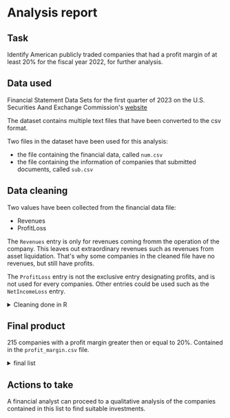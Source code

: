 # Analysis report
## Task

Identify American publicly traded companies that had a profit margin of at least 20% for the fiscal year 2022, for further analysis.

## Data used

Financial Statement Data Sets for the first quarter of 2023 on the U.S. Securities Aand Exchange Commission's [website](https://www.sec.gov/dera/data/financial-statement-data-sets)

The dataset contains multiple text files that have been converted to the csv format. 

Two files in the dataset have been used for this analysis:
- the file containing the financial data, called ```num.csv```
- the file containing the information of companies that submitted documents, called ```sub.csv```

## Data cleaning

Two values have been collected from the financial data file:
- Revenues
- ProfitLoss

The ```Revenues``` entry is only for revenues coming fromm the operation of the company. This leaves out extraordinary revenues such as revenues from asset liquidation. That's why some companies in the cleaned file have no revenues, but still have profits.

The ```ProfitLoss``` entry is not the exclusive entry designating profits, and is not used for every companies. Other entries could be used such as the ```NetIncomeLoss``` entry.

<details>
  <summary>Cleaning done in R</summary>

```r
library(tidyr)

# Import of the file containing all numeric values in submitted documents to the SEC.
raw_data = read.csv('num.csv',sep = ',')

# Cleaning data
# Only keeping the Revenues and ProfitLoss values to calculate the profit margin.
raw_data <- subset(raw_data, tag %in% c("Revenues", "ProfitLoss"))

# Remove entries where coregistrants are mentioned to only deal with consolidated data
raw_data <- subset(raw_data, coreg == "")

# We only keep entries related to an annual report
raw_data <- subset(raw_data, qtrs == 4)

# We only keep information for the end of year 2022
raw_data <- subset(raw_data, ddate == "20221231")

# Rotate table so that Revenues and ProfitLoss for each entries are now columns 
rotated_data <- pivot_wider(raw_data, names_from = tag, values_from = value)

# We only keep entries for which Revenes and Profitloss are above 0.
# The company has to make money to be worth looking at
rotated_data <- subset(rotated_data, ProfitLoss >= 0)
rotated_data <- subset(rotated_data, Revenues >= 0)

# We remove columns that are not relevant for the analysis
rotated_data <- subset(rotated_data, select = -c(version, coreg, ddate, qtrs, uom, footnote))

# We convert Revenues and ProfitLoss values from strings to numeric values to be able
# to calculate the profit margin for each company.
rotated_data$ProfitLoss <- as.numeric(format(rotated_data$ProfitLoss))
rotated_data$Revenues <- as.numeric(format(rotated_data$Revenues))

# We create a profit_margin column based on the ProfitLoss and Revenues column
# We take the answer in percentage
rotated_data$profit_margin <- round((rotated_data$ProfitLoss / rotated_data$Revenues) * 100, 2)

# we only keep companies that had a profit margin of at least 20%
rotated_data <- subset(rotated_data, profit_margin >= 20)

# We import the csv file mapping the "adsh" value, which is the id value, to the company name
sub_df = read.csv('sub.csv',sep = ";")

# We will only need the entries for the id values that are contained in the "rotated_df"
unique_adsh <- unique(rotated_data$adsh)

# We filter out the entries where the adsh number is not in the unique_adsh list
sub_df <- sub_df[sub_df$adsh %in% unique_adsh, ]

# We only keep the adsh and name value in the dataframe. We are only interested in the name value
sub_df <- subset(sub_df, select = c(adsh, name))

# We merge the dataframe containing the financial data with the dataframe containing company names
# The merge is done on the adsh number
merged_dataframe <- merge(rotated_data, sub_df[, c("adsh", "name")], by = "adsh", all.x = TRUE)

# We order the merged dataframe on the profit margin value, in decreasing order
merged_dataframe <- merged_dataframe[order(merged_dataframe$profit_margin, decreasing = TRUE), ]

# we reorder the columns of the dataframe to have the name next to the adsh value
desired_order <- c("adsh", "name", "ProfitLoss", "Revenues", "profit_margin")

merged_dataframe <- merged_dataframe[, desired_order]

# We write the merged dataframe to a csv file
write.csv(merged_dataframe, file = "profit_margin.csv", row.names = FALSE, sep = ";")
```
</details>
  
## Final product
  
215 companies with a profit margin greater then or equal to 20%. Contained in the ```profit_margin.csv``` file.

<details>
  <summary>final list</summary>
  
| adsh | name | ProfitLoss | Revenues | profit_margin |
| -------- | -------- | -------- | -------- | -------- |
| 0000030625-23-000077 | FLOWSERVE CORP | 198015000 | 0 | Inf |
| 0001104659-23-039369 | ACROPOLIS INFRASTRUCTURE ACQUISITION CORP. | 205069 | 0 | Inf |
| 0001477932-23-001946 | LIGHTBRIDGE CORP | 7497857 | 0 | Inf |
| 0001640334-23-000487 | GLACIER WORLDWIDE, INC. | 118770 | 0 | Inf |
| 0001683168-23-001275 | U. S. PREMIUM BEEF, LLC | 169359000 | 0 | Inf |
| 0001477932-23-002029 | CROWN EQUITY HOLDINGS, INC. | 739975 | 2935 | 25212.1 |
| 0001477932-23-001554 | CAMBER ENERGY, INC. | 107741965 | 597255 | 18039.52 |
| 0001640334-23-000526 | GENERAL ENTERPRISE VENTURES, INC. | 2907828 | 62732 | 4635.32 |
| 0001477932-23-001788 | UNITED HEALTH PRODUCTS, INC. | 1687501 | 37500 | 4500 |
| 0001903596-23-000201 | APPTECH PAYMENTS CORP. | 16281 | 450 | 3618 |
| 0001477932-23-002039 | BIOCORRX INC. | 4376832 | 213841 | 2046.77 |
| 0000733590-23-000003 | TRANSCONTINENTAL REALTY INVESTORS INC | 469004000 | 36660000 | 1279.33 |
| 0001102238-23-000004 | AMERICAN REALTY INVESTORS INC | 475317000 | 37544000 | 1266.03 |
| 0001558370-23-003952 | SENSEONICS HOLDINGS, INC. | 142119000 | 16389000 | 867.16 |
| 0001903596-23-000255 | CAPSTONE COMPANIES, INC. | 2700000 | 346474 | 779.28 |
| 0000894245-23-000032 | AEI INCOME & GROWTH FUND 26 LLC | 2113645 | 304429 | 694.3 |
| 0001660734-23-000033 | TRITON INTERNATIONAL LTD | 746922000 | 147874000 | 505.11 |
| 0001213900-23-025519 | MEGA MATRIX CORP. | 9300000 | 1927400 | 482.52 |
| 0001558370-23-004109 | TERRITORIAL BANCORP INC. | 16156000 | 3420000 | 472.4 |
| 0001558370-23-001675 | ISTAR INC. | 600414000 | 158051000 | 379.89 |
| 0000885508-23-000017 | STRATUS PROPERTIES INC | 89743000 | 37498000 | 239.33 |
| 0001477932-23-002073 | METATERRA CORP. | 37732 | 16705 | 225.87 |
| 0001477932-23-002106 | ICONIC BRANDS, INC. | 30806447 | 14745261 | 208.92 |
| 0000894245-23-000030 | AEI INCOME & GROWTH FUND XXI LTD PARTNERSHIP | 1531185 | 807075 | 189.72 |
| 0001140361-23-014864 | TRILOGY INTERNATIONAL PARTNERS INC. | 437039000 | 238517000 | 183.23 |
| 0001654954-23-003260 | AMERICAN BIO MEDICA CORP | 1410000 | 913000 | 154.44 |
| 0001213900-23-017628 | MARIS TECH LTD. | 3688346 | 2504896 | 147.25 |
| 0001477932-23-002112 | FLORA GROWTH CORP. | 52629000 | 37171000 | 141.59 |
| 0000894245-23-000034 | AEI INCOME & GROWTH FUND XXII LTD PARTNERSHIP | 598495 | 434359 | 137.79 |
| 0001498233-23-000018 | CEPTON, INC. | 9380000 | 7426000 | 126.31 |
| 0000950170-23-005259 | APARTMENT INCOME REIT CORP. | 970050000 | 773723000 | 125.37 |
| 0001193125-23-056045 | UNITED BANKSHARES INC/WV | 379627000 | 311957000 | 121.69 |
| 0001477932-23-001657 | EDIBLE GARDEN AG INC | 12453000 | 11552000 | 107.8 |
| 0001477932-23-001887 | EDIBLE GARDEN AG INC | 12453000 | 11552000 | 107.8 |
| 0001637757-23-000004 | CLEARWAY ENERGY LLC | 1.282e+09 | 1.19e+09 | 107.73 |
| 0001393311-23-000012 | PUBLIC STORAGE | 4366274000 | 4182163000 | 104.4 |
| 0000874501-23-000040 | AMBAC FINANCIAL GROUP INC | 5.22e+08 | 5.05e+08 | 103.37 |
| 0000950170-23-005603 | VERRA MOBILITY CORP | 92475000 | 94318000 | 98.05 |
| 0001654954-23-002860 | CREXENDO, INC. | 35413000 | 37554000 | 94.3 |
| 0001410578-23-000179 | UNITED STATES NATURAL GAS FUND, LP | 75029489 | 80016838 | 93.77 |
| 0001603145-23-000005 | NEXTERA ENERGY PARTNERS, LP | 1.121e+09 | 1.211e+09 | 92.57 |
| 0001410578-23-000193 | UNITED STATES 12 MONTH NATURAL GAS FUND, LP | 3632266 | 3951786 | 91.91 |
| 0001567683-23-000011 | CLEARWAY ENERGY, INC. | 1.06e+09 | 1.19e+09 | 89.08 |
| 0001039828-23-000032 | AMERICAN EQUITY INVESTMENT LIFE HOLDING CO | 1221302000 | 1415501000 | 86.28 |
| 0001214659-23-004059 | NEW CONCEPT ENERGY, INC. | 181000 | 212000 | 85.38 |
| 0000950170-23-003950 | GREYSTONE HOUSING IMPACT INVESTORS LP | 65562166 | 81073577 | 80.87 |
| 0001602065-23-000007 | VIPER ENERGY PARTNERS LP | 655004000 | 866467000 | 75.59 |
| 0001558370-23-001074 | ALPINE INCOME PROPERTY TRUST, INC. | 33955000 | 45203000 | 75.12 |
| 0001628280-23-005726 | STARWOOD PROPERTY TRUST, INC. | 1059061000 | 1464716000 | 72.3 |
| 0001628280-23-004630 | BLACK STONE MINERALS, L.P. | 476480000 | 663604000 | 71.8 |
| 0000014846-23-000005 | BRT APARTMENTS CORP. | 50099000 | 70527000 | 71.04 |
| 0000921825-23-000011 | FIRST INDUSTRIAL REALTY TRUST INC | 381612000 | 539929000 | 70.68 |
| 0000912752-23-000010 | SINCLAIR BROADCAST GROUP INC | 2.701e+09 | 3.928e+09 | 68.76 |
| 0000950170-23-011406 | REDWOOD MORTGAGE INVESTORS IX | 4058000 | 6086000 | 66.68 |
| 0001654954-23-004101 | RECRUITER.COM GROUP, INC. | 16474688 | 25372274 | 64.93 |
| 0000894245-23-000031 | AEI INCOME & GROWTH FUND 25 LLC | 866110 | 1355069 | 63.92 |
| 0001698990-23-000010 | MAGNOLIA OIL & GAS CORP | 1050249000 | 1694493000 | 61.98 |
| 0000776867-23-000004 | WHITE MOUNTAINS INSURANCE GROUP LTD | 712400000 | 1157900000 | 61.53 |
| 0001564590-23-001902 | PROLOGIS, INC. | 3555398000 | 5973692000 | 59.52 |
| 0000803649-23-000030 | EQUITY COMMONWEALTH | 37357000 | 63140000 | 59.17 |
| 0000950170-23-005575 | MEDICAL PROPERTIES TRUST INC | 903819000 | 1542851000 | 58.58 |
| 0001558370-23-001423 | LTC PROPERTIES INC | 100584000 | 175153000 | 57.43 |
| 0001104659-23-030602 | DANAOS CORP | 559210000 | 993344000 | 56.3 |
| 0001411494-23-000010 | APOLLO ASSET MANAGEMENT, INC. | 1994320000 | 3551356000 | 56.16 |
| 0001558370-23-002394 | INNOVATIVE INDUSTRIAL PROPERTIES INC | 154386000 | 276359000 | 55.86 |
| 0000950170-23-004172 | GETTY REALTY CORP /MD/ | 90043000 | 165588000 | 54.38 |
| 0001575965-23-000007 | GAMING & LEISURE PROPERTIES, INC. | 703285000 | 1311685000 | 53.62 |
| 0001156375-23-000020 | CME GROUP INC. | 2.691e+09 | 5019400000 | 53.61 |
| 0001558370-23-001306 | SAFEHOLD INC. | 144684000 | 270313000 | 53.52 |
| 0001558370-23-001907 | KIMBELL ROYALTY PARTNERS, LP | 130794286 | 248059185 | 52.73 |
| 0000888491-23-000006 | OMEGA HEALTHCARE INVESTORS INC | 438841000 | 878244000 | 49.97 |
| 0001854964-23-000007 | NEWLAKE CAPITAL PARTNERS, INC. | 22356000 | 44794000 | 49.91 |
| 0000950170-23-006714 | SITIO ROYALTIES CORP. | 184131000 | 369612000 | 49.82 |
| 0000832480-23-000013 | UTG INC | 34364346 | 69708835 | 49.3 |
| 0000950170-23-004459 | HESS MIDSTREAM LP | 620600000 | 1275200000 | 48.67 |
| 0000950170-23-004699 | APARTMENT INVESTMENT & MANAGEMENT CO | 92158000 | 190344000 | 48.42 |
| 0001628280-23-005628 | EXTRA SPACE STORAGE INC. | 921156000 | 1924170000 | 47.87 |
| 0001193125-23-079137 | NAVIOS MARITIME PARTNERS L.P. | 579247000 | 1210528000 | 47.85 |
| 0001213900-23-020144 | METEN HOLDING GROUP LTD. | 38878000 | 81599000 | 47.65 |
| 0001213900-23-020144 | METEN HOLDING GROUP LTD. | 5637000 | 11831000 | 47.65 |
| 0001539838-23-000022 | DIAMONDBACK ENERGY, INC. | 4.562e+09 | 9.643e+09 | 47.31 |
| 0001014473-23-000005 | VERISIGN INC/CA | 673800000 | 1424900000 | 47.29 |
| 0001728951-23-000021 | ESSENTIAL PROPERTIES REALTY TRUST, INC. | 134742000 | 286506000 | 47.03 |
| 0001558370-23-001840 | SIMON PROPERTY GROUP INC /DE/ | 2452385000 | 5291447000 | 46.35 |
| 0001558370-23-002247 | INTERNATIONAL SEAWAYS, INC. | 387891000 | 864665000 | 44.86 |
| 0001141391-23-000020 | MASTERCARD INC | 9.93e+09 | 2.2237e+10 | 44.66 |
| 0001650132-23-000038 | FOUR CORNERS PROPERTY TRUST, INC. | 97908000 | 223194000 | 43.87 |
| 0000915912-23-000004 | AVALONBAY COMMUNITIES INC | 1136438000 | 2593446000 | 43.82 |
| 0001705696-23-000035 | VICI PROPERTIES INC. | 1136267000 | 2600697000 | 43.69 |
| 0000950170-23-002248 | NATIONAL RETAIL PROPERTIES, INC. | 334621000 | 773053000 | 43.29 |
| 0000950170-23-003794 | CONTINENTAL RESOURCES, INC | 4046120000 | 9473708000 | 42.71 |
| 0001558370-23-001930 | ENERPLUS CORP | 914302000 | 2155688000 | 42.41 |
| 0001520006-23-000056 | MATADOR RESOURCES CO | 1286317000 | 3058025000 | 42.06 |
| 0000895126-23-000022 | CHESAPEAKE ENERGY CORP | 4.936e+09 | 1.1743e+10 | 42.03 |
| 0001283140-23-000017 | HOLLY ENERGY PARTNERS LP | 229905000 | 547480000 | 41.99 |
| 0001842022-23-000006 | DT MIDSTREAM, INC. | 3.82e+08 | 9.2e+08 | 41.52 |
| 0001063344-23-000018 | HERSHA HOSPITALITY TRUST | 166060000 | 405874000 | 40.91 |
| 0000077159-23-000003 | RANGER OIL CORP | 464518000 | 1145189000 | 40.56 |
| 0001025378-23-000035 | W. P. CAREY INC. | 598482000 | 1479086000 | 40.46 |
| 0001410578-23-000507 | SACHEM CAPITAL CORP. | 20908651 | 52276025 | 40 |
| 0000950170-23-003160 | REGENCY CENTERS CORP | 488035000 | 1224022000 | 39.87 |
| 0001822993-23-000009 | JACKSON FINANCIAL INC. | 5.74e+09 | 1.4551e+10 | 39.45 |
| 0000842183-23-000015 | RPT REALTY | 85657000 | 217656000 | 39.35 |
| 0001783398-23-000008 | UWM HOLDINGS CORP | 931858000 | 2372626000 | 39.28 |
| 0001553350-23-000229 | NOCOPI TECHNOLOGIES INC/MD/ | 1813100 | 4627200 | 39.18 |
| 0000950170-23-003074 | CLAROS MORTGAGE TRUST, INC. | 112155000 | 287201000 | 39.05 |
| 0001423902-23-000023 | WESTERN MIDSTREAM PARTNERS, LP | 1251456000 | 3251721000 | 38.49 |
| 0000915913-23-000039 | ALBEMARLE CORP | 2815131000 | 7320104000 | 38.46 |
| 0000049600-23-000021 | EASTGROUP PROPERTIES INC | 186274000 | 487025000 | 38.25 |
| 0001185185-23-000299 | TAITRON COMPONENTS INC | 3208000 | 8423000 | 38.09 |
| 0000933136-23-000009 | MR. COOPER GROUP INC. | 9.23e+08 | 2.464e+09 | 37.46 |
| 0000034903-23-000020 | FEDERAL REALTY INVESTMENT TRUST | 395661000 | 1074378000 | 36.83 |
| 0001444838-23-000006 | LXP INDUSTRIAL TRUST | 116243000 | 321245000 | 36.19 |
| 0000950170-23-007971 | ITEOS THERAPEUTICS, INC. | 96652000 | 267630000 | 36.11 |
| 0001558370-23-004357 | STORE CAPITAL LLC | 327901000 | 910172000 | 36.03 |
| 0001558370-23-001274 | AGREE REALTY CORP | 153035000 | 429814000 | 35.6 |
| 0001178913-23-000552 | INMODE LTD. | 161520000 | 454271000 | 35.56 |
| 0000950170-23-011418 | REDWOOD MORTGAGE INVESTORS VIII | 1657000 | 4668000 | 35.5 |
| 0001558370-23-001377 | ANTERO MIDSTREAM CORP | 326242000 | 919985000 | 35.46 |
| 0000950170-23-004415 | LIFE STORAGE, INC. | 366462000 | 1038166000 | 35.3 |
| 0001324404-23-000006 | CF INDUSTRIES HOLDINGS, INC. | 3.937e+09 | 1.1186e+10 | 35.2 |
| 0001193125-23-048733 | BLACKSTONE INC. | 2988909000 | 8517673000 | 35.09 |
| 0001558370-23-002011 | RLI CORP | 583411000 | 1697992000 | 34.36 |
| 0001552000-23-000008 | MPLX LP | 3.978e+09 | 1.1613e+10 | 34.25 |
| 0000950170-23-009715 | GTJ REIT, INC. | 21992000 | 65534000 | 33.56 |
| 0001558370-23-002048 | FIRST HAWAIIAN, INC. | 265685000 | 793074000 | 33.5 |
| 0001193125-23-080667 | NAVIOS MARITIME HOLDINGS INC. | 85269000 | 255397000 | 33.39 |
| 0001300514-23-000021 | LAS VEGAS SANDS CORP | 1.357e+09 | 4.11e+09 | 33.02 |
| 0001656423-23-000013 | BOSTON PROPERTIES INC | 1020584000 | 3108581000 | 32.83 |
| 0001552781-23-000219 | SWK HOLDINGS CORP | 13491000 | 41484000 | 32.52 |
| 0000950170-23-002778 | MID AMERICA APARTMENT COMMUNITIES INC. | 654776000 | 2019866000 | 32.42 |
| 0001126975-23-000064 | MAGELLAN MIDSTREAM PARTNERS, L.P. | 1036400000 | 3200400000 | 32.38 |
| 0001038357-23-000039 | PIONEER NATURAL RESOURCES CO | 7.845e+09 | 2.4294e+10 | 32.29 |
| 0000950170-23-005118 | VIR BIOTECHNOLOGY, INC. | 515837000 | 1615797000 | 31.92 |
| 0001410578-23-000263 | HUDSON TECHNOLOGIES INC /NY | 103801000 | 325225000 | 31.92 |
| 0001498547-23-000013 | CIM REAL ESTATE FINANCE TRUST, INC. | 143866000 | 452146000 | 31.82 |
| 0000950170-23-004115 | BROADSTONE NET LEASE, INC. | 129475000 | 407513000 | 31.77 |
| 0001889539-23-000003 | COREBRIDGE FINANCIAL, INC. | 8.469e+09 | 2.6679e+10 | 31.74 |
| 0000950170-23-002852 | DEVON ENERGY CORP/DE | 6.037e+09 | 1.9169e+10 | 31.49 |
| 0000078003-23-000024 | PFIZER INC | 3.1407e+10 | 1.0033e+11 | 31.3 |
| 0001558370-23-004566 | ARDMORE SHIPPING CORP | 138454000 | 445741000 | 31.06 |
| 0000950170-23-007575 | PEAPACK GLADSTONE FINANCIAL CORP | 74246000 | 242497000 | 30.62 |
| 0001564590-23-002204 | PACCAR FINANCIAL CORP | 196800000 | 642900000 | 30.61 |
| 0000950170-23-003924 | SITE CENTERS CORP. | 168792000 | 552353000 | 30.56 |
| 0001558370-23-001781 | GENCO SHIPPING & TRADING LTD | 159364000 | 536934000 | 29.68 |
| 0000054480-23-000003 | KANSAS CITY SOUTHERN | 983800000 | 3370400000 | 29.19 |
| 0001564590-23-002595 | OVINTIV INC. | 3.637e+09 | 1.2464e+10 | 29.18 |
| 0000875045-23-000009 | BIOGEN INC. | 2961600000 | 10173400000 | 29.11 |
| 0001558370-23-002252 | BLACK KNIGHT, INC. | 4.5e+08 | 1551900000 | 29 |
| 0001298675-23-000009 | CUBESMART | 292472000 | 1009624000 | 28.97 |
| 0000717423-23-000015 | MURPHY OIL CORP | 1138719000 | 3932662000 | 28.96 |
| 0000713676-23-000020 | PNC FINANCIAL SERVICES GROUP, INC. | 6.113e+09 | 2.112e+10 | 28.94 |
| 0001527166-23-000014 | CARLYLE GROUP INC. | 1284700000 | 4438700000 | 28.94 |
| 0001558370-23-001378 | ANTERO RESOURCES CORP | 2025972000 | 7138436000 | 28.38 |
| 0001628280-23-004259 | LOUISIANA-PACIFIC CORP | 1.083e+09 | 3.854e+09 | 28.1 |
| 0001571283-23-000006 | REXFORD INDUSTRIAL REALTY, INC. | 177157000 | 631204000 | 28.07 |
| 0001558370-23-002793 | REPUBLIC BANCORP INC /KY/ | 91106000 | 326501000 | 27.9 |
| 0001558370-23-001760 | ST JOE CO | 70228000 | 252321000 | 27.83 |
| 0001104659-23-022860 | PRINCIPAL FINANCIAL GROUP INC | 4852200000 | 17491600000 | 27.74 |
| 0001479094-23-000005 | STAG INDUSTRIAL, INC. | 182234000 | 657345000 | 27.72 |
| 0001558370-23-002393 | CNH INDUSTRIAL CAPITAL LLC | 219122000 | 791835000 | 27.67 |
| 0001213900-23-020226 | GENIE ENERGY LTD. | 86931000 | 315539000 | 27.55 |
| 0001654954-23-003968 | IDAHO STRATEGIC RESOURCES, INC. | 2631092 | 9580189 | 27.46 |
| 0000920522-23-000005 | ESSEX PROPERTY TRUST, INC. | 432985000 | 1606814000 | 26.95 |
| 0001045450-23-000033 | EPR PROPERTIES | 176229000 | 658031000 | 26.78 |
| 0000907254-23-000009 | SAUL CENTERS, INC. | 65392000 | 245860000 | 26.6 |
| 0001064728-23-000013 | PEABODY ENERGY CORP | 1319100000 | 4981900000 | 26.48 |
| 0001558370-23-003920 | LEGACY HOUSING CORP | 67773000 | 257015000 | 26.37 |
| 0000091576-23-000026 | KEYCORP /NEW/ | 1.917e+09 | 7.272e+09 | 26.36 |
| 0001555280-23-000074 | ZOETIS INC. | 2.111e+09 | 8.08e+09 | 26.13 |
| 0000726728-23-000044 | REALTY INCOME CORP | 872416000 | 3343681000 | 26.09 |
| 0001042776-23-000063 | PIEDMONT OFFICE REALTY TRUST, INC. | 146830000 | 563766000 | 26.04 |
| 0001628280-23-005257 | PACWEST BANCORP | 423613000 | 1631316000 | 25.97 |
| 0000759944-23-000029 | CITIZENS FINANCIAL GROUP INC/RI | 2.073e+09 | 8.021e+09 | 25.84 |
| 0001437749-23-005812 | WHITESTONE REIT | 35800000 | 139421000 | 25.68 |
| 0001437749-23-008641 | HG HOLDINGS, INC. | 3659000 | 14482000 | 25.27 |
| 0001628280-23-002794 | HEALTHPEAK PROPERTIES, INC. | 516424000 | 2061178000 | 25.05 |
| 0001517302-23-000016 | ARTISAN PARTNERS ASSET MANAGEMENT INC. | 248385000 | 993285000 | 25.01 |
| 0001437749-23-008767 | RESERVE PETROLEUM CO | 3973120 | 16170884 | 24.57 |
| 0000020212-23-000059 | CHURCHILL DOWNS INC | 439400000 | 1809800000 | 24.28 |
| 0000860546-23-000010 | CORPORATE OFFICE PROPERTIES TRUST | 178822000 | 739030000 | 24.2 |
| 0001748824-23-000010 | BRIGHTSPHERE INVESTMENT GROUP INC. | 100600000 | 417200000 | 24.11 |
| 0000913341-23-000012 | C & F FINANCIAL CORP | 29369000 | 121946000 | 24.08 |
| 0001104659-23-028003 | IRADIMED CORP | 12828487 | 53303145 | 24.07 |
| 0001051470-23-000041 | CROWN CASTLE INC. | 1.675e+09 | 6.986e+09 | 23.98 |
| 0001163165-23-000006 | CONOCOPHILLIPS | 1.868e+10 | 7.8494e+10 | 23.8 |
| 0000033213-23-000008 | EQT CORP | 1780942000 | 7497689000 | 23.75 |
| 0001657853-23-000039 | HERTZ GLOBAL HOLDINGS, INC | 2.059e+09 | 8.685e+09 | 23.71 |
| 0001025996-23-000072 | KILROY REALTY CORP | 259493000 | 1096987000 | 23.66 |
| 0000877860-23-000015 | NATIONAL HEALTH INVESTORS INC | 65501000 | 278194000 | 23.55 |
| 0001653653-23-000004 | RED ROCK RESORTS, INC. | 390352000 | 1663786000 | 23.46 |
| 0000950170-23-004655 | UNIVERSAL HEALTH REALTY INCOME TRUST | 21102000 | 90625000 | 23.28 |
| 0000950170-23-005278 | TALOS ENERGY INC. | 381915000 | 1651980000 | 23.12 |
| 0001628280-23-005573 | WSFS FINANCIAL CORP | 222648000 | 963949000 | 23.1 |
| 0000723612-23-000015 | AVIS BUDGET GROUP, INC. | 2.756e+09 | 1.1994e+10 | 22.98 |
| 0001628280-23-005252 | NATIONAL STORAGE AFFILIATES TRUST | 183765000 | 801569000 | 22.93 |
| 0001618755-23-000010 | RESTAURANT BRANDS INTERNATIONAL LIMITED PARTNERSHIP | 1.482e+09 | 6.505e+09 | 22.78 |
| 0001618756-23-000013 | RESTAURANT BRANDS INTERNATIONAL INC. | 1.482e+09 | 6.505e+09 | 22.78 |
| 0001193125-23-044711 | TERADYNE, INC | 715501000 | 3155045000 | 22.68 |
| 0000950170-23-006082 | XPONENTIAL FITNESS, INC. | 2875000 | 12823000 | 22.42 |
| 0000021344-23-000011 | COCA COLA CO | 9.571e+09 | 4.3004e+10 | 22.26 |
| 0001710366-23-000005 | CONSOL ENERGY INC. | 466979000 | 2101937000 | 22.22 |
| 0001307748-23-000031 | INVENTRUST PROPERTIES CORP. | 52233000 | 236707000 | 22.07 |
| 0001569187-23-000010 | ARMADA HOFFLER PROPERTIES, INC. | 99953000 | 454153000 | 22.01 |
| 0000025232-23-000003 | COUSINS PROPERTIES INC | 167445000 | 762290000 | 21.97 |
| 0001562762-23-000044 | CORONADO GLOBAL RESOURCES INC. | 771703000 | 3571542000 | 21.61 |
| 0001038509-23-000006 | PRUCO LIFE INSURANCE OF NEW JERSEY | 51279000 | 238452000 | 21.5 |
| 0001628280-23-005059 | HESS CORP | 2.447e+09 | 1.157e+10 | 21.15 |
| 0001604665-23-000009 | WESTLAKE CHEMICAL PARTNERS LP | 334829000 | 1593147000 | 21.02 |
| 0001574540-23-000026 | PHYSICIANS REALTY TRUST | 110036000 | 526635000 | 20.89 |
| 0001556593-23-000012 | RITHM CAPITAL CORP. | 983285000 | 4726927000 | 20.8 |
| 0000895417-23-000008 | EQUITY LIFESTYLE PROPERTIES INC | 298825000 | 1447080000 | 20.65 |
| 0001551152-23-000011 | ABBVIE INC. | 1.1845e+10 | 5.8054e+10 | 20.4 |
| 0000950170-23-004146 | WESTERN UNION CO | 910600000 | 4475500000 | 20.35 |
| 0001327607-23-000023 | FIRST WESTERN FINANCIAL INC | 21698000 | 107934000 | 20.1 |
  
</details>
  
## Actions to take
  
A financial analyst can proceed to a qualitative analysis of the companies contained in this list to find suitable investments.
